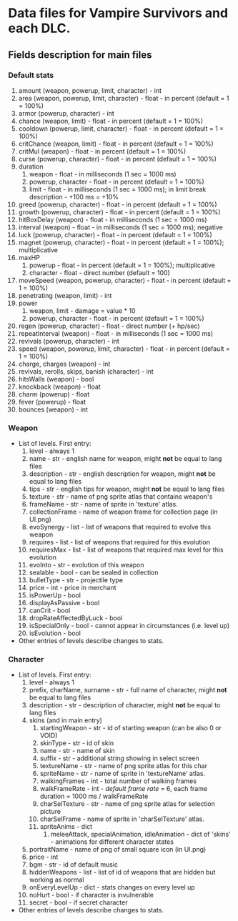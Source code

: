 # Data files for Vampire Survivors and each DLC.

## Fields description for main files
### Default stats
1. amount (weapon, powerup, limit, character) - int
2. area (weapon, powerup, limit, character) - float - in percent (default = 1 = 100%)
3. armor (powerup, character) - int
4. chance (weapon, limit) - float - in percent (default = 1 = 100%)
5. cooldown (powerup, limit, character) - float - in percent (default = 1 = 100%)
6. critChance (weapon, limit) - float - in percent (default = 1 = 100%)
7. critMul (weapon) - float - in percent (default = 1 = 100%)
8. curse (powerup, character) - float - in percent (default = 1 = 100%)
9. duration
   1. weapon - float - in milliseconds (1 sec = 1000 ms)
   2. powerup, character - float - in percent (default = 1 = 100%)
   3. limit - float - in milliseconds (1 sec = 1000 ms); in limit break description - +100 ms = +10%
10. greed (powerup, character) - float - in percent (default = 1 = 100%)
11. growth (powerup, character) - float - in percent (default = 1 = 100%)
12. hitBoxDelay (weapon) - float - in milliseconds (1 sec = 1000 ms)
13. interval (weapon) - float - in milliseconds (1 sec = 1000 ms); negative
14. luck (powerup, character) - float - in percent (default = 1 = 100%)
15. magnet (powerup, character) - float - in percent (default = 1 = 100%); multiplicative
16. maxHP
    1. powerup - float - in percent (default = 1 = 100%); multiplicative
    2. character - float - direct number (default = 100)
17. moveSpeed (weapon, powerup, character) - float - in percent (default = 1 = 100%)
18. penetrating (weapon, limit) - int
19. power
    1. weapon, limit - damage = value * 10
    2. powerup, character - float - in percent (default = 1 = 100%)
20. regen (powerup, character) - float - direct number (+ hp/sec)
21. repeatInterval (weapon) - float - in milliseconds (1 sec = 1000 ms)
22. revivals (powerup, character) - int
23. speed (weapon, powerup, limit, character) - float - in percent (default = 1 = 100%)
24. charge, charges (weapon) - int
25. revivals, rerolls, skips, banish (character) - int
26. hitsWalls (weapon) - bool
27. knockback (weapon) - float
28. charm (powerup) - float
29. fever (powerup) - float
30. bounces (weapon) - int

### Weapon
* List of levels. First entry:
  1. level - always 1
  2. name - str - english name for weapon, might **not** be equal to lang files
  3. description - str - english description for weapon, might **not** be equal to lang files
  4. tips - str - english tips for weapon, might **not** be equal to lang files
  5. texture - str - name of png sprite atlas that contains weapon's
  6. frameName - str - name of sprite in 'texture' atlas.
  7. collectionFrame - name of weapon frame for collection page (in UI.png)
  8. evoSynergy - list - list of weapons that required to evolve this weapon
  9. requires - list - list of weapons that required for this evolution
  10. requiresMax - list - list of weapons that required max level for this evolution
  11. evoInto - str - evolution of this weapon
  12. sealable - bool - can be sealed in collection
  13. bulletType - str - projectile type
  14. price - int - price in merchant
  15. isPowerUp - bool
  16. displayAsPassive - bool
  17. canCrit - bool
  18. dropRateAffectedByLuck - bool
  19. isSpecialOnly - bool - cannot appear in circumstances (i.e. level up)
  20. isEvolution - bool
* Other entries of levels describe changes to stats.

### Character
* List of levels. First entry:
  1. level - always 1
  2. prefix, charName, surname - str - full name of character, might **not** be equal to lang files
  3. description - str - description of character, might **not** be equal to lang files
  4. skins (and in main entry)
     1. startingWeapon - str - id of starting weapon (can be also 0 or VOID)
     2. skinType - str - id of skin
     3. name - str - name of skin
     4. suffix - str - additional string showing in select screen
     5. textureName - str - name of png sprite atlas for this char
     6. spriteName - str - name of sprite in 'textureName' atlas.
     7. walkingFrames - int - total number of walking frames
     8. walkFrameRate - int - _default frame rate_ = 6, each frame duration = 1000 ms / walkFrameRate
     9. charSelTexture - str - name of png sprite atlas for selection picture
     10. charSelFrame - name of sprite in 'charSelTexture' atlas.
     11. spriteAnims - dict
         1. meleeAttack, specialAnimation, idleAnimation - dict of 'skins' - animations for different character states
  5. portraitName - name of png of small square icon (in UI.png)
  6. price - int
  7. bgm - str - id of default music
  8. hiddenWeapons - list - list of id of weapons that are hidden but working as normal
  9. onEveryLevelUp - dict - stats changes on every level up 
  10. noHurt - bool - if character is invulnerable
  11. secret - bool - if secret character
* Other entries of levels describe changes to stats.
  